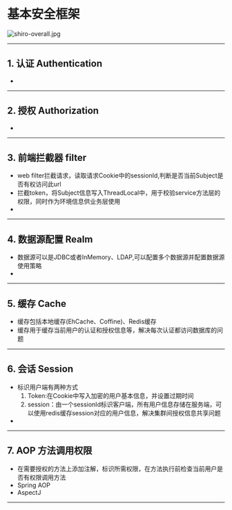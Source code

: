 # 基本安全框架
![shiro-overall.jpg](https://upload-images.jianshu.io/upload_images/5977684-ea9de28d14bd83fc.jpg?imageMogr2/auto-orient/strip%7CimageView2/2/w/1240)

---
## 1. 认证		    Authentication
- 
---
## 2. 授权		    Authorization
-
---
## 3. 前端拦截器	filter	
- web filter拦截请求，读取请求Cookie中的sessionId,判断是否当前Subject是否有权访问此url
- 拦截token，将Subject信息写入ThreadLocal中，用于校验service方法层的权限，同时作为环境信息供业务层使用
- 
--- 
## 4. 数据源配置	Realm
- 数据源可以是JDBC或者InMemory、LDAP,可以配置多个数据源并配置数据源使用策略
- 
---
## 5. 缓存          Cache
- 缓存包括本地缓存(EhCache、Coffine)、Redis缓存
- 缓存用于缓存当前用户的认证和授权信息等，解决每次认证都访问数据库的问题
---
## 6. 会话          Session
- 标识用户端有两种方式
  1. Token:在Cookie中写入加密的用户基本信息，并设置过期时间
  2. session：由一个sessionId标识客户端，所有用户信息存储在服务端，可以使用redis缓存session对应的用户信息，解决集群间授权信息共享问题
-  
---
## 7. AOP          方法调用权限
- 在需要授权的方法上添加注解，标识所需权限，在方法执行前检查当前用户是否有权限调用方法
- Spring AOP
- AspectJ
---




















